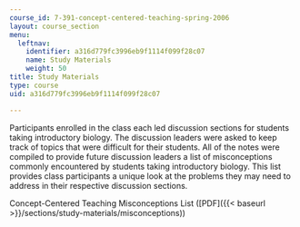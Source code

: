 ```yaml
---
course_id: 7-391-concept-centered-teaching-spring-2006
layout: course_section
menu:
  leftnav:
    identifier: a316d779fc3996eb9f1114f099f28c07
    name: Study Materials
    weight: 50
title: Study Materials
type: course
uid: a316d779fc3996eb9f1114f099f28c07

---
```


Participants enrolled in the class each led discussion sections for students taking introductory biology. The discussion leaders were asked to keep track of topics that were difficult for their students. All of the notes were compiled to provide future discussion leaders a list of misconceptions commonly encountered by students taking introductory biology. This list provides class participants a unique look at the problems they may need to address in their respective discussion sections.

Concept-Centered Teaching Misconceptions List ([PDF]({{< baseurl >}}/sections/study-materials/misconceptions))